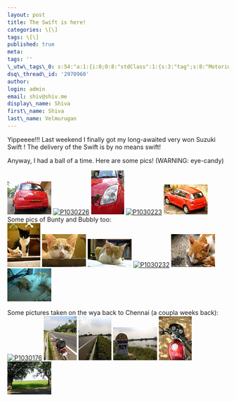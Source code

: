 ```yaml
---
layout: post
title: The Swift is here!
categories: \[\]
tags: \[\]
published: true
meta:
tags: ''
\_utw\_tags\_0: s:54:"a:1:{i:0;O:8:"stdClass":1:{s:3:"tag";s:8:"Motoring";}}";
dsq\_thread\_id: '2970960'
author:
login: admin
email: shiv@shiv.me
display\_name: Shiva
first\_name: Shiva
last\_name: Velmurugan
---
```


Yippeeee!!! Last weekend I finally got my long-awaited very won Suzuki Swift ! The delivery of the Swift is by no means swift!

Anyway, I had a ball of a time. Here are some pics! (WARNING: eye-candy)

[![P1030227](/images/72985017_f2702e3307_t.jpg)][0] [![P1030226](/images/72984973_af749ffe12_t.jpg)][1] [![P1030225](/images/72984939_b572b12a5d_t.jpg)][2] [![P1030223](/images/72984904_6a96e8d439_t.jpg)][3] [![P1030216](/images/72984866_ee5f882358_t.jpg)][4]  
Some pics of Bunty and Bubbly too:  
[![P1030188](/images/72984266_829472a00e_t.jpg)][5] [![P1030197](/images/72984372_61b5cd424f_t.jpg)][6] [![P1030210](/images/72984412_7f2e8f8aa3_t.jpg)][7] [![P1030232](/images/72984462_5651326a82_t.jpg)][8] [![P1030234](/images/72984537_1ac3ddd248_t.jpg)][9] [![P1030235](/images/72984595_af56f94b0f_t.jpg)][10]

Some pictures taken on the wya back to Chennai (a coupla weeks back):  
[![P1030176](/images/72985745_aceb86df02_t.jpg)][11] [![P1030175](/images/72985707_324fc0ca5b_t.jpg)][12] [![P1030174](/images/72985662_06048ea6ed_t.jpg)][13] [![P1030166](/images/72985622_03ef9cfc62_t.jpg)][14] [![P1030162](/images/72985505_240e026dd7_t.jpg)][15] [![P1030157](/images/72985446_17ef74bbcd_t.jpg)][16]


[0]: http://shvelmur.com/wpress/wp-content/plugins/falbum/falbum-wp.php?show=recent&photo=72985017
[1]: http://shvelmur.com/wpress/wp-content/plugins/falbum/falbum-wp.php?show=recent&photo=72984973
[2]: http://shvelmur.com/wpress/wp-content/plugins/falbum/falbum-wp.php?show=recent&photo=72984939
[3]: http://shvelmur.com/wpress/wp-content/plugins/falbum/falbum-wp.php?show=recent&photo=72984904
[4]: http://shvelmur.com/wpress/wp-content/plugins/falbum/falbum-wp.php?show=recent&photo=72984866
[5]: http://shvelmur.com/wpress/wp-content/plugins/falbum/falbum-wp.php?show=recent&photo=72984266
[6]: http://shvelmur.com/wpress/wp-content/plugins/falbum/falbum-wp.php?show=recent&photo=72984372
[7]: http://shvelmur.com/wpress/wp-content/plugins/falbum/falbum-wp.php?show=recent&photo=72984412
[8]: http://shvelmur.com/wpress/wp-content/plugins/falbum/falbum-wp.php?show=recent&photo=72984462
[9]: http://shvelmur.com/wpress/wp-content/plugins/falbum/falbum-wp.php?show=recent&photo=72984537
[10]: http://shvelmur.com/wpress/wp-content/plugins/falbum/falbum-wp.php?show=recent&photo=72984595
[11]: http://shvelmur.com/wpress/wp-content/plugins/falbum/falbum-wp.php?show=recent&photo=72985745
[12]: http://shvelmur.com/wpress/wp-content/plugins/falbum/falbum-wp.php?show=recent&photo=72985707
[13]: http://shvelmur.com/wpress/wp-content/plugins/falbum/falbum-wp.php?show=recent&photo=72985662
[14]: http://shvelmur.com/wpress/wp-content/plugins/falbum/falbum-wp.php?show=recent&photo=72985622
[15]: http://shvelmur.com/wpress/wp-content/plugins/falbum/falbum-wp.php?show=recent&photo=72985505
[16]: http://shvelmur.com/wpress/wp-content/plugins/falbum/falbum-wp.php?show=recent&photo=72985446